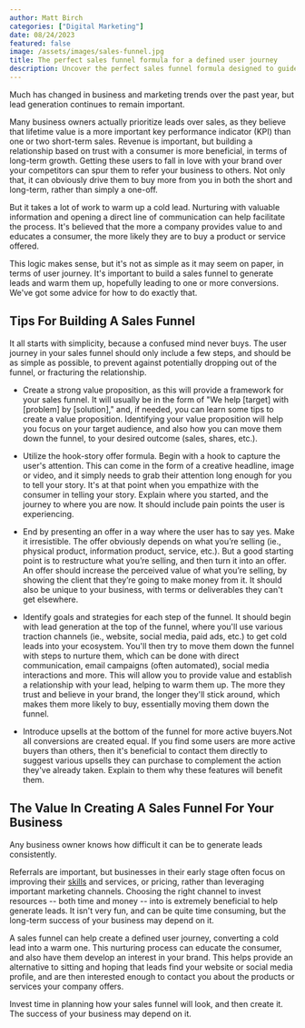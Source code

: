 ```yaml
---
author: Matt Birch
categories: ["Digital Marketing"]
date: 08/24/2023
featured: false
image: /assets/images/sales-funnel.jpg
title: The perfect sales funnel formula for a defined user journey
description: Uncover the perfect sales funnel formula designed to guide your audience through a well-defined user journey, maximizing engagement, nurturing leads, and boosting conversions at every stage of the funnel.
---
```


Much has changed in business and marketing trends over the past year, but lead generation continues to remain important.

Many business owners actually prioritize leads over sales, as they believe that lifetime value is a more important key performance indicator (KPI) than one or two short-term sales. Revenue is important, but building a relationship based on trust with a consumer is more beneficial, in terms of long-term growth. Getting these users to fall in love with your brand over your competitors can spur them to refer your business to others. Not only that, it can obviously drive them to buy more from you in both the short and long-term, rather than simply a one-off.

But it takes a lot of work to warm up a cold lead. Nurturing with valuable information and opening a direct line of communication can help facilitate the process. It's believed that the more a company provides value to and educates a consumer, the more likely they are to buy a product or service offered.

This logic makes sense, but it's not as simple as it may seem on paper, in terms of user journey. It's important to build a sales funnel to generate leads and warm them up, hopefully leading to one or more conversions. We've got some advice for how to do exactly that.

## Tips For Building A Sales Funnel

It all starts with simplicity, because a confused mind never buys. The user journey in your sales funnel should only include a few steps, and should be as simple as possible, to prevent against potentially dropping out of the funnel, or fracturing the relationship.

- Create a strong value proposition, as this will provide a framework for your sales funnel. It will usually be in the form of "We help [target] with [problem] by [solution]," and, if needed, you can learn some tips to create a value proposition. Identifying your value proposition will help you focus on your target audience, and also how you can move them down the funnel, to your desired outcome (sales, shares, etc.).

- Utilize the hook-story offer formula. Begin with a hook to capture the user's attention. This can come in the form of a creative headline, image or video, and it simply needs to grab their attention long enough for you to tell your story. It's at that point when you empathize with the consumer in telling your story. Explain where you started, and the journey to where you are now. It should include pain points the user is experiencing.

- End by presenting an offer in a way where the user has to say yes. Make it irresistible. The offer obviously depends on what you’re selling (ie., physical product, information product, service, etc.). But a good starting point is to restructure what you’re selling, and then turn it into an offer. An offer should increase the perceived value of what you’re selling, by showing the client that they’re going to make money from it. It should also be unique to your business, with terms or deliverables they can't get elsewhere.

- Identify goals and strategies for each step of the funnel. It should begin with lead generation at the top of the funnel, where you'll use various traction channels (ie., website, social media, paid ads, etc.) to get cold leads into your ecosystem. You'll then try to move them down the funnel with steps to nurture them, which can be done with direct communication, email campaigns (often automated), social media interactions and more. This will allow you to provide value and establish a relationship with your lead, helping to warm them up. The more they trust and believe in your brand, the longer they'll stick around, which makes them more likely to buy, essentially moving them down the funnel.

- Introduce upsells at the bottom of the funnel for more active buyers.Not all conversions are created equal. If you find some users are more active buyers than others, then it's beneficial to contact them directly to suggest various upsells they can purchase to complement the action they've already taken. Explain to them why these features will benefit them.

## The Value In Creating A Sales Funnel For Your Business

Any business owner knows how difficult it can be to generate leads consistently.

Referrals are important, but businesses in their early stage often focus on improving their [skills](/skills/technical-skills) and services, or pricing, rather than leveraging important marketing channels. Choosing the right channel to invest resources -- both time and money -- into is extremely beneficial to help generate leads. It isn't very fun, and can be quite time consuming, but the long-term success of your business may depend on it.

A sales funnel can help create a defined user journey, converting a cold lead into a warm one. This nurturing process can educate the consumer, and also have them develop an interest in your brand. This helps provide an alternative to sitting and hoping that leads find your website or social media profile, and are then interested enough to contact you about the products or services your company offers.

Invest time in planning how your sales funnel will look, and then create it. The success of your business may depend on it.
